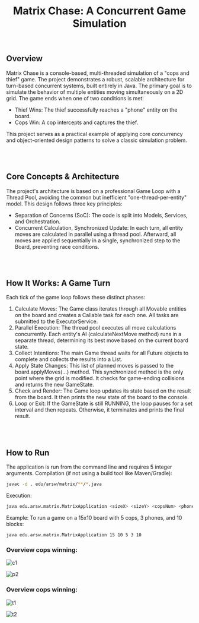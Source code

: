 <div align="center">
  
<h1 align="center">Matrix Chase: A Concurrent Game Simulation</h1>

</div>

</br>

## Overview

Matrix Chase is a console-based, multi-threaded simulation of a "cops and thief" game. The project demonstrates a robust, scalable architecture for turn-based concurrent systems, built entirely in Java.
The primary goal is to simulate the behavior of multiple entities moving simultaneously on a 2D grid. The game ends when one of two conditions is met:

- Thief Wins: The thief successfully reaches a "phone" entity on the board.
- Cops Win: A cop intercepts and captures the thief.

This project serves as a practical example of applying core concurrency and object-oriented design patterns to solve a classic simulation problem.

</br>
</br>

## Core Concepts & Architecture

The project's architecture is based on a professional Game Loop with a Thread Pool, avoiding the common but inefficient "one-thread-per-entity" model. This design follows three key principles:

- Separation of Concerns (SoC): The code is split into Models, Services, and Orchestration.
- Concurrent Calculation, Synchronized Update: In each turn, all entity moves are calculated in parallel using a thread pool. Afterward, all moves are applied sequentially in a single, synchronized step to the Board, preventing race conditions.

</br>
</br>

## How It Works: A Game Turn

Each tick of the game loop follows these distinct phases:

1. Calculate Moves: The Game class iterates through all Movable entities on the board and creates a Callable<Move> task for each one. All tasks are submitted to the ExecutorService.
2. Parallel Execution: The thread pool executes all move calculations concurrently. Each entity's AI (calculateNextMove method) runs in a separate thread, determining its best move based on the current board state.
3. Collect Intentions: The main Game thread waits for all Future<Move> objects to complete and collects the results into a List<Move>.
4. Apply State Changes: This list of planned moves is passed to the board.applyMoves(...) method. This synchronized method is the only point where the grid is modified. It checks for game-ending collisions and returns the new GameState.
5. Check and Render: The Game loop updates its state based on the result from the board. It then prints the new state of the board to the console.
6. Loop or Exit: If the GameState is still RUNNING, the loop pauses for a set interval and then repeats. Otherwise, it terminates and prints the final result.

</br>
</br>

## How to Run

The application is run from the command line and requires 5 integer arguments.
Compilation (if not using a build tool like Maven/Gradle):
```sh
javac -d . edu/arsw/matrix/**/*.java
```
Execution:

```sh
java edu.arsw.matrix.MatrixApplication <sizeX> <sizeY> <copsNum> <phonesNum> <blocks>
```

Example:
To run a game on a 15x10 board with 5 cops, 3 phones, and 10 blocks:
```
java edu.arsw.matrix.MatrixApplication 15 10 5 3 10
```

### Overview cops winning:

![c1](docs/P1.png)

![p2](docs/P2.png)


### Overview cops winning:

![t1](docs/T1.png)

![t2](docs/T2.png)
